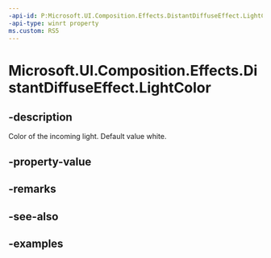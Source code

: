 ```yaml
---
-api-id: P:Microsoft.UI.Composition.Effects.DistantDiffuseEffect.LightColor
-api-type: winrt property
ms.custom: RS5
---
```


<!-- Property syntax.
public Color LightColor { get;  set; }
-->

# Microsoft.UI.Composition.Effects.DistantDiffuseEffect.LightColor

## -description
Color of the incoming light. Default value white.

## -property-value

## -remarks

## -see-also

## -examples

